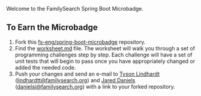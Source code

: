 
Welcome to the FamilySearch Spring Boot Microbadge.

## To Earn the Microbadge

1. Fork this [fs-eng/spring-boot-microbadge](https://github.com/fs-eng/spring-boot-microbadge) repository.
2. Find the [worksheet.md](worksheet.md) file. The worksheet will walk you through a set of programming challenges step by step. Each challenge will have a set of unit tests 
that will begin to pass once you have appropriately changed or added the needed code.
3. Push your changes and send an e-mail to [Tyson Lindhardt](mailto:lindhardtt@familysearch.org) ([lindhardtt@familysearch.org](mailto:lindhardtt@familysearch.org)) and [Jared Daniels](mailto:danielsj@familysearch.org) ([danielsj@familysearch.org](mailto:danielsj@familysearch.org)) with a link to your forked repository.

